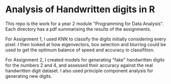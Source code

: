 # Analysis of Handwritten digits in R

This repo is the work for a year 2 module "Programming for Data Analysis". Each directory has a pdf summarising the results of the assignments.

For Assignment 1, I used KNN to classify the digits initially considering every pixel. I then looked at how eigenvectors, box selection and blurring could be used to get the optimum balance of speed and accuracy in classifition.

For Assignment 2, I created models for generating "fake" handwritten digits for the numbers 2 and 4, and assessed their accuracy against the real handwritten digit dataset. I also used principle component analysis for generating new digits.
